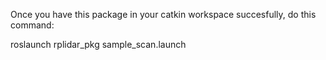 Once you have this package in your catkin workspace succesfully, do this command:

roslaunch rplidar_pkg sample_scan.launch


